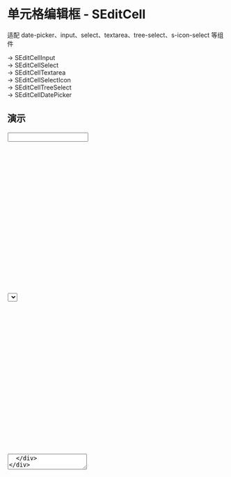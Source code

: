 # 单元格编辑框 - SEditCell

适配 date-picker、input、select、textarea、tree-select、s-icon-select 等组件

-> SEditCellInput  
-> SEditCellSelect  
-> SEditCellTextarea  
-> SEditCellSelectIcon  
-> SEditCellTreeSelect  
-> SEditCellDatePicker

<style lang="less" scoped>
h3[hide] {
  width: 100%;
  height: 0;
  margin: 0;
  padding: 0;
  overflow: hidden;
  border: none;
}

h3 + table,
h3 ~ details > table {
  display: table;
  width: 100%;
}

h3 + table tr,
h3 ~ details > table tr {
  background-color: var(--vp-c-bg) !important;
}
</style>

<script setup lang="ts">
  import Input from '@/library/editCell/Input.md'
  import Select from '@/library/editCell/Select.md'
  import Textarea from '@/library/editCell/Textarea.md'
  import SelectIcon from '@/library/editCell/SelectIcon.md'
  import TreeSelect from '@/library/editCell/TreeSelect.md'
  import DatePicker from '@/library/editCell/DatePicker.md'
  import UseInSTable from '@/library/editCell/UseInSTable.md'
</script>

## 演示

<div style="min-height: 368px;">
  <h3 id="Input 输入框" hide>Input 输入框</h3>
  <div style="padding: 1px;">
    <Input/>
  </div>
</div>

<div style="min-height: 368px;">
  <h3 id="Select 选择框" hide>Select 选择框</h3>
  <div style="padding: 1px;">
    <Select/>
  </div>
</div>

<div style="min-height: 368px;">
  <h3 id="Textarea 文本框" hide>Textarea 文本框</h3>
  <div style="padding: 1px;">
    <Textarea/>
  </div>
</div>

<div style="min-height: 368px;">
  <h3 id="SelectIcon 选择框" hide>SelectIcon 选择框</h3>
  <div style="padding: 1px;">
    <SelectIcon/>
  </div>
</div>

<div style="min-height: 368px;">
  <h3 id="TreeSelect 选择框" hide>TreeSelect 选择框</h3>
  <div style="padding: 1px;">
    <TreeSelect/>
  </div>
</div>

<div style="min-height: 368px;">
  <h3 id="DatePicker 日期选择框" hide>DatePicker 日期选择框</h3>
  <div style="padding: 1px;">
    <DatePicker/>
  </div>
</div>

<div style="min-height: 374px">
  <h3 id="With STable 表格单元格编辑" hide>With STable 表格单元格编辑</h3>
  <div style="padding: 1px;">
    <UseInSTable/>
  </div>
</div>

## API

### Props

::: details SEditCell {open}

| 参数                 | 说明                                            | 类型    |               默认值               |
| :------------------- | :---------------------------------------------- | :------ | :--------------------------------: |
| **text (v-model)**   | 输入值                                          | string  |                 -                  |
| **empty**            | 输入值 `text` 为空时，文本模式下的显示内容      | string  |                 -                  |
| **edit**             | 是否显示 `edit` icon                            | boolean |                true                |
| **check**            | 是否显示 `check` icon                           | boolean |                true                |
| **synced**           | 当输入值 `text` 值更改时，是否同步更新          | boolean |               false                |
| **opened**           | 默认打开 **编辑模式** 状态                      | boolean |               false                |
| **status (v-model)** | 监听状态，当值从 true -> false 时，关闭编辑模式 | boolean |               false                |
| **tooltip**          | 是否启用 `SEllipsis`                            | object  | \{ enable: true, ellipsis: false } |
| **disabled**         | 是否禁用                                        | boolean |               false                |
| **allowClear**       | 是否允许清除                                    | boolean |               false                |
| **placeholder**      | 输入框/选择框 提示文本                          | string  |                 -                  |
| **cellStyle**        | 单元框各部分样式 (详见下方 `cellStyle` 选项)    | object  |                 -                  |

:::

::: details SEditCellSelect

| 参数                 | 说明                                          | 类型                                           |           默认值           |
| :------------------- | :-------------------------------------------- | :--------------------------------------------- | :------------------------: |
| **options**          | Options 选项数据                              | Array\<{value, label, [disabled, key, title]}> |             []             |
| **showArrow**        | 是否显示下拉小箭头                            | boolean                                        |            true            |
| **showSearch**       | 配置是否可搜索                                | boolean                                        |            true            |
| **fieldNames**       | 自定义节点 label、value、options 的字段       | object                                         | \{ label, value, options } |
| **optionFilterProp** | 搜索时过滤对应的 option 属性，不支持 children | string                                         |             -              |

:::

::: details SEditCellTextarea

| 参数         | 说明                                                              | 类型              | 默认值 |
| :----------- | :---------------------------------------------------------------- | :---------------- | :----: |
| **autoSize** | 自适应内容高度，可设置 boolean 或对象 \{ minRows: 2, maxRows: 6 } | boolean \| object |   -    |

:::

::: details SEditCellSelectIcon

| 参数                 | 说明                                    | 类型                |           默认值           |
| :------------------- | :-------------------------------------- | :------------------ | :------------------------: |
| **iconStyle**        | 设置 `SIcon` style                      | string <br/> object |             -              |
| **iconClass**        | 设置 `SIcon` class                      | string <br/> object |             -              |
| **iconPrefix**       | 设置 `SIcon` 的 iconfont icon 标识符    | string              |             -              |
| **iconfontUrl**      | 设置 `SIcon` 的 iconfont url 地址       | string              |             -              |
| **optionFilterProp** | 搜索时过滤对应 option 属性              | string              |             -              |
| **optionLabelProp**  | 回填到选择框的 Option 的属性值          | string              |             -              |
| **fieldNames**       | 自定义节点 label、value、options 的字段 | object              | \{ label, value, options } |
| **showSearch**       | 配置是否可搜索                          | boolean             |            true            |
| **showArrow**        | 是否显示下拉小箭头                      | boolean             |            true            |

:::

::: details SEditCellTreeSelect

| 参数                     | 说明                                    | 类型                             |           默认值           |
| :----------------------- | :-------------------------------------- | :------------------------------- | :------------------------: |
| **treeData**             | treeNodes 数据                          | Array\<{value, label, children}> |             []             |
| **showArrow**            | 是否显示下拉小箭头                      | boolean                          |            true            |
| **showSearch**           | 配置是否可搜索                          | boolean                          |            true            |
| **fieldNames**           | 自定义节点 label、value、options 的字段 | object                           | \{ label, value, options } |
| **treeNodeFilterProp**   | 输入项过滤对应的 treeNode 属性          | string                           |          'value'           |
| **treeDefaultExpandAll** | 默认展开所有节点                        | boolean                          |            true            |

:::

::: details SEditCellDatePicker

| 参数              | 说明             | 类型                                                                     | 默认值 |
| :---------------- | :--------------- | :----------------------------------------------------------------------- | :----: |
| **mode**          | 日期面板的状态   | time \| date \| month \| year \| decade                                  |   -    |
| **picker**        | 设置选择器类型   | date \| week \| month \| quarter \| year                                 |   -    |
| **format**        | 设置日期格式     | [formatType](https://www.antdv.com/components/date-picker-cn#formattype) |  true  |
| **showTime**      | 增加时间选择功能 | object \| boolean                                                        |   -    |
| **valueFormat**   | 绑定值的格式     | string [具体格式](https://day.js.org/docs/zh-CN/display/format)          |   -    |
| **inputReadOnly** | 设置输入框为只读 | boolean                                                                  | false  |

:::

::: details 关于 cellStyle 选项

| 参数             | 说明                            | 类型   | 默认值 |
| :--------------- | :------------------------------ | :----- | :----: |
| **container**    | 设置 容器部分 样式              | object |   -    |
| **check**        | 设置 check icon 样式            | object |   -    |
| **edit**         | 设置 edit icon 样式             | object |   -    |
| **inputWrapper** | 设置 输入框/选择框 wrapper 样式 | object |   -    |
| **input**        | 设置 输入框/选择框 样式         | object |   -    |
| **textWrapper**  | 设置 文本模式 样式              | object |   -    |

:::

### Emits

| 事件        | 说明                                     | 类型                                        |
| :---------- | :--------------------------------------- | :------------------------------------------ |
| **edit**    | 打开 编辑模式 时                         | (editable: boolean; value: string;) => void |
| **blur**    | 输入框/选择框 失去焦点时                 | (editable: boolean; value: string;) => void |
| **focus**   | 输入框/选择框 获取焦点时                 | (editable: boolean; value: string;) => void |
| **change**  | 输入框/选择框 值变化时                   | (editable: boolean; value: string;) => void |
| **confirm** | 输入框/选择框 确认提交 (点击 check 图标) | (editable: boolean; value: string;) => void |
